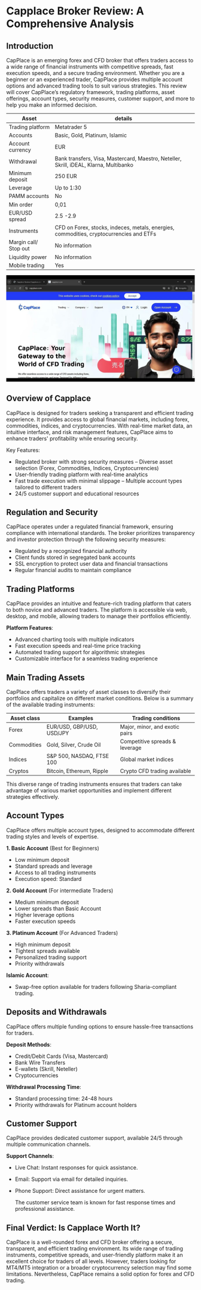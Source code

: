 Capplace Broker Review: A Comprehensive Analysis
======================================================

Introduction
------------

CapPlace is an emerging forex and CFD broker that offers traders access to a wide range of financial instruments with competitive spreads, fast execution speeds, and a secure trading environment. Whether you are a beginner or an experienced trader, CapPlace provides multiple account options and advanced trading tools to suit various strategies.
This review will cover CapPlace’s regulatory framework, trading platforms, asset offerings, account types, security measures, customer support, and more to help you make an informed decision.

| **Asset** | **details** | 
|-------------| -------------- | 
| Trading platform | Metatrader 5 | 
| Accounts | Basic, Gold, Platinum, Islamic | 
| Account currency | EUR | 
| Withdrawal | Bank transfers, Visa, Mastercard, Maestro, Neteller, Skrill, iDEAL, Klarna, Multibanko  | 
| Minimum deposit | 250 EUR | 
| Leverage | Up to 1:30 | 
| PAMM accounts | No | 
| Min order | 0,01 |
| EUR/USD spread | 2.5 -2.9   | 
| Instruments | CFD on Forex, stocks, indeces, metals, energies, commodities, cryptocurrencies and ETFs | 
| Margin call/ Stop out | No information | 
| Liquidity power | No information | 
| Mobile trading | Yes |

![image](https://github.com/Broker-review/Capplace-review/blob/9ff6582fc98a3b9281cc09b7a33949f7edfa0a0b/capplace%20home%20screen.jpg)

Overview of Capplace
--------------------

CapPlace is designed for traders seeking a transparent and efficient trading experience. It provides access to global financial markets, including forex, commodities, indices, and cryptocurrencies. With real-time market data, an intuitive interface, and risk management features, CapPlace aims to enhance traders' profitability while ensuring security.

Key Features: 
- Regulated broker with strong security measures
– Diverse asset selection (Forex, Commodities, Indices, Cryptocurrencies)
- User-friendly trading platform with real-time analytics
- Fast trade execution with minimal slippage
– Multiple account types tailored to different traders
- 24/5 customer support and educational resources

Regulation and Security
-----------------------

CapPlace operates under a regulated financial framework, ensuring compliance with international standards. The broker prioritizes transparency and investor protection through the following security measures:
- Regulated by a recognized financial authority
- Client funds stored in segregated bank accounts
- SSL encryption to protect user data and financial transactions
- Regular financial audits to maintain compliance

Trading Platforms
-----------------

CapPlace provides an intuitive and feature-rich trading platform that caters to both novice and advanced traders. The platform is accessible via web, desktop, and mobile, allowing traders to manage their portfolios efficiently.

**Platform Features**: 
- Advanced charting tools with multiple indicators
- Fast execution speeds and real-time price tracking
- Automated trading support for algorithmic strategies
- Customizable interface for a seamless trading experience


Main Trading Assets
-------------------

CapPlace offers traders a variety of asset classes to diversify their portfolios and capitalize on different market conditions. Below is a summary of the available trading instruments:

| **Asset class** | **Examples** | **Trading conditions**|
|-------------| -------------- | --------------------- |
| Forex | EUR/USD, GBP/USD, USD/JPY | Major, minor, and exotic pairs |
| Commodities | Gold, Silver, Crude Oil | Competitive spreads & leverage |
| Indices | S&P 500, NASDAQ, FTSE 100 | Global market indices |
| Cryptos | Bitcoin, Ethereum, Ripple | Crypto CFD trading available |


This diverse range of trading instruments ensures that traders can take advantage of various market opportunities and implement different strategies effectively.


Account Types
-------------

CapPlace offers multiple account types, designed to accommodate different trading styles and levels of expertise.

**1\. Basic Account** (Best for Beginners) 
- Low minimum deposit
- Standard spreads and leverage
- Access to all trading instruments
- Execution speed: Standard

**2\. Gold Account** (For intermediate Traders) 
- Medium minimum deposit
- Lower spreads than Basic Account
- Higher leverage options
- Faster execution speeds

**3\. Platinum Account** (For Advanced Traders) 
- High minimum deposit
- Tightest spreads available
- Personalized trading support
- Priority withdrawals

**Islamic Account**: 
- Swap-free option available for traders following Sharia-compliant trading.


Deposits and Withdrawals
------------------------

CapPlace offers multiple funding options to ensure hassle-free transactions for traders.

**Deposit Methods**: 
- Credit/Debit Cards (Visa, Mastercard)
- Bank Wire Transfers
- E-wallets (Skrill, Neteller)
- Cryptocurrencies

**Withdrawal Processing Time**: 
- Standard processing time: 24-48 hours
- Priority withdrawals for Platinum account holders


Customer Support
----------------

CapPlace provides dedicated customer support, available 24/5 through multiple communication channels.

**Support Channels**: 
- Live Chat: Instant responses for quick assistance.
- Email: Support via email for detailed inquiries.
- Phone Support: Direct assistance for urgent matters.

  The customer service team is known for fast response times and professional assistance.


Final Verdict: Is Capplace Worth It?
------------------------------------

CapPlace is a well-rounded forex and CFD broker offering a secure, transparent, and efficient trading environment. Its wide range of trading instruments, competitive spreads, and user-friendly platform make it an excellent choice for traders of all levels.
However, traders looking for MT4/MT5 integration or a broader cryptocurrency selection may find some limitations. Nevertheless, CapPlace remains a solid option for forex and CFD trading.
